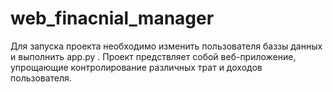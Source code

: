 # web_finacnial_manager
Для запуска проекта необходимо изменить пользователя баззы данных и выполнить app.py .
Проект предствляет собой веб-приложение, упрощающие контролирование различных трат и доходов пользователя.
